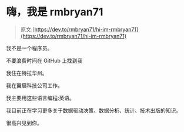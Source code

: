 # 嗨，我是 rmbryan71

> 原文:[https://dev.to/rmbryan71/hi-im-rmbryan71](https://dev.to/rmbryan71/hi-im-rmbryan71)

我不是一个程序员。

不要浪费时间在 GitHub 上找到我

我住在特拉华州。

我在翼展科技公司工作。

我主要用这些语言编程:英语。

我目前正在学习更多关于数据驱动决策、数据分析、统计、技术出版的知识。

很高兴见到你。